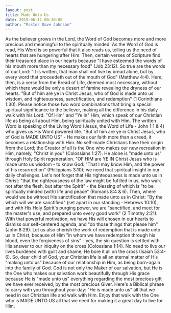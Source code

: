 ```yaml
---
layout: post
title: Made Unto Us
date: 2019-06-11 00:30:00
author: "Pastor Dave Johnson"
---
```


As the believer grows in the Lord, the Word of God becomes more and more precious and meaningful to the spiritually minded. As the Word of God is read, His Word is so powerful that it also reads us, telling us the need of hearts that are hungering after Him. Then, certain verses of Scripture find their treasured place in our hearts because "I have esteemed the words of his mouth more than my necessary food" (Job 23:12). So true are the words of our Lord: "It is written, that man shall not live by bread alone, but by every word that proceedeth out of the mouth of God" (Matthew 4:4). Here, then, is a verse from the Bread of Life, deemed most necessary, without which there would be only a desert of famine revealing the dryness of our hearts. "But of him are ye in Christ Jesus, who of God is made unto us wisdom, and righteousness, sanctification, and redemption" (1 Corinthians 1:30). Please notice those two word combinations that bring a special spiritual significance to the believer, making all the difference in his daily walk with his Lord. "Of Him" and "Ye in" Him, which speak of our Christian life as being all about Him, being spiritually united with Him. The written Word is speaking of the Living Word (Jesus, the Word of Life - John 1:1 & 4) who gives us His Word powered life. "But of him are ye in Christ Jesus, who of God is MADE UNTO US" - He makes our faith more than a creed, it becomes a relationship with Him. No self-made Christians have their origin from the Lord; the Creator of all is the One who makes our new recreation in Him, namely, "Christ in you" (Colossians 1:27). He alone is "made unto us" through Holy Spirit regeneration. "OF HIM are YE IN Christ Jesus who is made unto us wisdom - to know God: "That I may know Him, and the power of his resurrection" (Philippians 3:10); we need that spiritual insight in our daily challenges. Let's not forget that His righteousness is made unto us in Christ: "that the righteousness of the law might be fufilled in us, who walk not after the flesh, but after the Spirit" - the blessing of which is "to be spiritually minded (with) life and peace" (Romans 8:4 & 6). Then, where would we be without His sanctification that made unto us in Christ: "By the which will we are sanctified" (set apart in our standing - Hebrews 10:10), and with His Holy Spirit's purging power, we are "sanctified, and meet for the master's use, and prepared unto every good work" (2 Timothy 2:21). With that powerful motivation, we have His will chosen in our hearts to dismiss our self-centered agenda, and "do those things that please him" (John 8:29). Let us also cherish the work of redemption that is made unto us in Christ, because of Him "in whom we have redemption through his blood, even the forgiveness of sins" - yes, the sin question is settled with His answer to our iniquity on the cross (Colossians 1:14). No need to live our lives burdened with guilt and shame; He bore it all on the cross (Isaiah 53:4-6). So, dear child of God, your Christian life is all an eternal matter of His "making unto us" because of our relationship in Him, as being born-again into the family of God. God is not only the Maker of our salvation, but He is the One who makes our salvation work beautifully through His grace because He is "made unto us" everything regarding the most precious gift we have ever received, by the most precious Giver. Here's a Biblical phrase to carry with you throughout your day: "He is made unto us" all that we need in our Christian life and walk with Him. Enjoy that walk with the One who is MADE UNTO US all that we need for making it a great day to live for Him.
